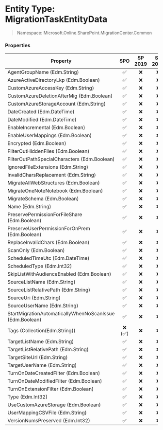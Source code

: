 # Entity Type: MigrationTaskEntityData

> Namespace: Microsoft.Online.SharePoint.MigrationCenter.Common

### Properties

Property | SPO | SP 2019 | SP 2016 | SP 2013
----------|:---:|:-------:|:-------:|:-------:
AgentGroupName (Edm.String) | ✅ | ❌ | ❌ | ❌
AzureActiveDirectoryLkp (Edm.Boolean) | ✅ | ❌ | ❌ | ❌
CustomAzureAccessKey (Edm.String) | ✅ | ❌ | ❌ | ❌
CustomAzureDeletionAfterMig (Edm.Boolean) | ✅ | ❌ | ❌ | ❌
CustomAzureStorageAccount (Edm.String) | ✅ | ❌ | ❌ | ❌
DateCreated (Edm.DateTime) | ✅ | ❌ | ❌ | ❌
DateModified (Edm.DateTime) | ✅ | ❌ | ❌ | ❌
EnableIncremental (Edm.Boolean) | ✅ | ❌ | ❌ | ❌
EnableUserMappings (Edm.Boolean) | ✅ | ❌ | ❌ | ❌
Encrypted (Edm.Boolean) | ✅ | ❌ | ❌ | ❌
FilterOutHiddenFiles (Edm.Boolean) | ✅ | ❌ | ❌ | ❌
FilterOutPathSpecialCharacters (Edm.Boolean) | ✅ | ❌ | ❌ | ❌
IgnoredFileExtensions (Edm.String) | ✅ | ❌ | ❌ | ❌
InvalidCharsReplacement (Edm.String) | ✅ | ❌ | ❌ | ❌
MigrateAllWebStructures (Edm.Boolean) | ✅ | ❌ | ❌ | ❌
MigrateOneNoteNotebook (Edm.Boolean) | ✅ | ❌ | ❌ | ❌
MigrateSchema (Edm.Boolean) | ✅ | ❌ | ❌ | ❌
Name (Edm.String) | ✅ | ❌ | ❌ | ❌
PreservePermissionForFileShare (Edm.Boolean) | ✅ | ❌ | ❌ | ❌
PreserveUserPermissionForOnPrem (Edm.Boolean) | ✅ | ❌ | ❌ | ❌
ReplaceInvalidChars (Edm.Boolean) | ✅ | ❌ | ❌ | ❌
ScanOnly (Edm.Boolean) | ✅ | ❌ | ❌ | ❌
ScheduledTimeUtc (Edm.DateTime) | ✅ | ❌ | ❌ | ❌
ScheduledType (Edm.Int32) | ✅ | ❌ | ❌ | ❌
SkipListWithAudienceEnabled (Edm.Boolean) | ✅ | ❌ | ❌ | ❌
SourceListName (Edm.String) | ✅ | ❌ | ❌ | ❌
SourceListRelativePath (Edm.String) | ✅ | ❌ | ❌ | ❌
SourceUri (Edm.String) | ✅ | ❌ | ❌ | ❌
SourceUserName (Edm.String) | ✅ | ❌ | ❌ | ❌
StartMigrationAutomaticallyWhenNoScanIssue (Edm.Boolean) | ✅ | ❌ | ❌ | ❌
Tags (Collection(Edm.String)) | ❌ (✅) | ❌ | ❌ | ❌
TargetListName (Edm.String) | ✅ | ❌ | ❌ | ❌
TargetListRelativePath (Edm.String) | ✅ | ❌ | ❌ | ❌
TargetSiteUrl (Edm.String) | ✅ | ❌ | ❌ | ❌
TargetUserName (Edm.String) | ✅ | ❌ | ❌ | ❌
TurnOnDateCreatedFilter (Edm.Boolean) | ✅ | ❌ | ❌ | ❌
TurnOnDateModifiedFilter (Edm.Boolean) | ✅ | ❌ | ❌ | ❌
TurnOnExtensionFilter (Edm.Boolean) | ✅ | ❌ | ❌ | ❌
Type (Edm.Int32) | ✅ | ❌ | ❌ | ❌
UseCustomAzureStorage (Edm.Boolean) | ✅ | ❌ | ❌ | ❌
UserMappingCSVFile (Edm.String) | ✅ | ❌ | ❌ | ❌
VersionNumsPreserved (Edm.Int32) | ✅ | ❌ | ❌ | ❌